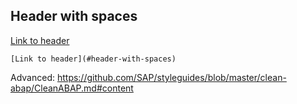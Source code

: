 ## Header with spaces

[Link to header](#header-with-spaces)

```
[Link to header](#header-with-spaces)
```
Advanced: https://github.com/SAP/styleguides/blob/master/clean-abap/CleanABAP.md#content
